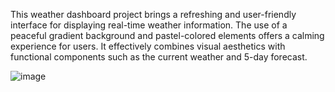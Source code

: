 
This weather dashboard project brings a refreshing and user-friendly interface for displaying real-time
weather information. The use of a peaceful gradient background and pastel-colored elements offers a
calming experience for users. It effectively combines visual aesthetics with functional components
such as the current weather and 5-day forecast.

![image](https://github.com/user-attachments/assets/407f2e27-1f60-4eb0-b2db-870691510f11)
